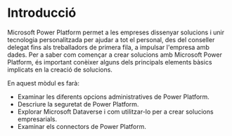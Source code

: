 # Introducció
Microsoft Power Platform permet a les empreses dissenyar solucions i unir tecnologia personalitzada per ajudar a tot el personal, des del
conseller delegat fins als treballadors de primera fila, a impulsar l'empresa amb dades. Per a saber com començar a crear solucions amb
Microsoft Power Platform, és important conèixer alguns dels principals elements bàsics implicats en la creació de solucions.

En aquest mòdul es farà:
- Examinar les diferents opcions administratives de Power Platform.
- Descriure la seguretat de Power Platform.
- Explorar Microsoft Dataverse i com utilitzar-lo per a crear solucions empresarials.
- Examinar els connectors de Power Platform.
